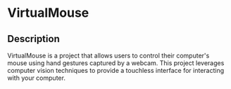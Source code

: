 # VirtualMouse

## Description
VirtualMouse is a project that allows users to control their computer's mouse using hand gestures captured by a webcam. This project leverages computer vision techniques to provide a touchless interface for interacting with your computer.